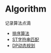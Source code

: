 # Algorithm
记录算法点滴

* [排序算法](https://github.com/vjudge/algorithm-cook/tree/main/Sort排序算法/README.md)
* [ST字符串匹配](https://github.com/vjudge/algorithm-cook/tree/main/ST字符串匹配/README.md)
* [DP动态规划](https://github.com/vjudge/algorithm-cook/tree/main/DP动态规划/README.md)
